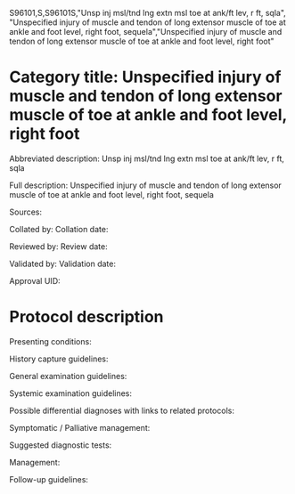S96101,S,S96101S,"Unsp inj msl/tnd lng extn msl toe at ank/ft lev, r ft, sqla", "Unspecified injury of muscle and tendon of long extensor muscle of toe at ankle and foot level, right foot, sequela","Unspecified injury of muscle and tendon of long extensor muscle of toe at ankle and foot level, right foot"
# Category title: Unspecified injury of muscle and tendon of long extensor muscle of toe at ankle and foot level, right foot

Abbreviated description: Unsp inj msl/tnd lng extn msl toe at ank/ft lev, r ft, sqla

Full description: Unspecified injury of muscle and tendon of long extensor muscle of toe at ankle and foot level, right foot, sequela

Sources:

Collated by:
Collation date:

Reviewed by:
Review date:

Validated by:
Validation date:

Approval UID:

# Protocol description

Presenting conditions:

History capture guidelines:

General examination guidelines:

Systemic examination guidelines:

Possible differential diagnoses with links to related protocols:

Symptomatic / Palliative management:

Suggested diagnostic tests:

Management:

Follow-up guidelines:
